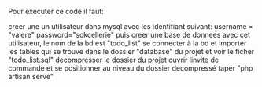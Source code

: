 Pour executer ce code il faut:

creer une un utilisateur dans mysql avec les identifiant suivant: username = "valere" password="sokcellerie"
puis creer une base de donnees avec cet utilisateur, le nom de la bd est "todo_list"
se connecter à la bd et importer les tables qui se trouve dans le dossier "database" du projet et voir le ficher "todo_list.sql"
decompresser le dossier du projet
ouvrir linvite de commande et se positionner au niveau du dossier decompressé
taper "php artisan serve"
